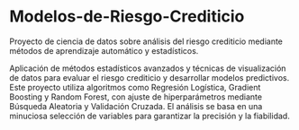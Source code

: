 # Modelos-de-Riesgo-Crediticio
Proyecto de ciencia de datos sobre análisis del riesgo crediticio mediante métodos de aprendizaje automático y estadísticos.

Aplicación de métodos estadísticos avanzados y técnicas de visualización de datos para evaluar el riesgo crediticio y desarrollar modelos predictivos. 
Este proyecto utiliza algoritmos como Regresión Logística, Gradient Boosting y Random Forest, con ajuste de hiperparámetros mediante Búsqueda Aleatoria y Validación Cruzada. 
El análisis se basa en una minuciosa selección de variables para garantizar la precisión y la fiabilidad.

